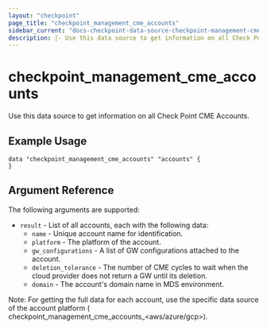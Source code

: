 ```yaml
---
layout: "checkpoint"
page_title: "checkpoint_management_cme_accounts"
sidebar_current: "docs-checkpoint-data-source-checkpoint-management-cme-accounts"
description: |- Use this data source to get information on all Check Point CME Accounts.
---
```


# checkpoint_management_cme_accounts

Use this data source to get information on all Check Point CME Accounts.

## Example Usage

```hcl
data "checkpoint_management_cme_accounts" "accounts" {
}
```

## Argument Reference

The following arguments are supported:

* `result` - List of all accounts, each with the following data:
    * `name` - Unique account name for identification.
    * `platform` - The platform of the account.
    * `gw_configurations` - A list of GW configurations attached to the account.
    * `deletion_tolerance` - The number of CME cycles to wait when the cloud provider does not return a GW until its
      deletion.
    * `domain` - The account's domain name in MDS environment.

Note: For getting the full data for each account, use the specific data source of the account platform (
checkpoint_management_cme_accounts_<aws/azure/gcp>).